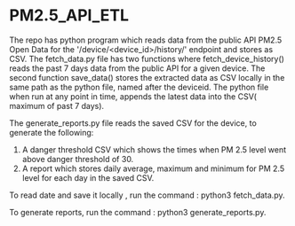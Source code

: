 # PM2.5_API_ETL

The repo has python program which reads data from the public API PM2.5 Open Data for the '/device/<device_id>/history/' endpoint and stores as CSV. The fetch_data.py file has two functions where fetch_device_history() reads the past 7 days data from the public API for a given device. The second function save_data() stores the extracted data as CSV locally in the same path as the python file, named after the deviceid. The python file when run at any point in time, appends the latest data into the CSV( maximum of past 7 days).

The generate_reports.py file reads the saved CSV for the device, to generate the following:
1. A danger threshold CSV which shows the times when PM 2.5 level went above danger threshold of 30.
2. A report which stores daily average, maximum and minimum for PM 2.5 level for each day in the saved CSV.

To read date and save it locally , run the command : python3 fetch_data.py.

To generate reports, run the command : python3 generate_reports.py.